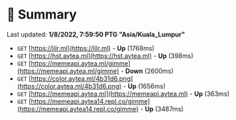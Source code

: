# 📖 Summary
Last updated: **1/8/2022, 7:59:50 PTG "Asia/Kuala_Lumpur"**

- `GET` [https://lilr.ml](https://lilr.ml) - **Up** (1768ms)
- `GET` [https://hst.aytea.ml](https://hst.aytea.ml) - **Up** (398ms)
- `GET` [https://memeapi.aytea.ml/gimme](https://memeapi.aytea.ml/gimme) - **Down** (2600ms)
- `GET` [https://color.aytea.ml/4b31d6.png](https://color.aytea.ml/4b31d6.png) - **Up** (1656ms)
- `GET` [https://memeapi.aytea.ml](https://memeapi.aytea.ml) - **Up** (363ms)
- `GET` [https://memeapi.aytea14.repl.co/gimme](https://memeapi.aytea14.repl.co/gimme) - **Up** (3487ms)
